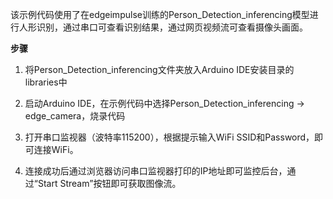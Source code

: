 该示例代码使用了在edgeimpulse训练的Person_Detection_inferencing模型进行人形识别，通过串口可查看识别结果，通过网页视频流可查看摄像头画面。



**步骤**

1. 将Person_Detection_inferencing文件夹放入Arduino IDE安装目录的libraries中

2. 启动Arduino IDE，在示例代码中选择Person_Detection_inferencing -> edge_camera，烧录代码

3. 打开串口监视器（波特率115200），根据提示输入WiFi SSID和Password，即可连接WiFi。

4. 连接成功后通过浏览器访问串口监视器打印的IP地址即可监控后台，通过“Start Stream”按钮即可获取图像流。